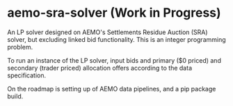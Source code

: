 # aemo-sra-solver (Work in Progress)

An LP solver designed on AEMO's Settlements Residue Auction (SRA) solver, but excluding linked bid functionality. This is an integer programming problem.

To run an instance of the LP solver, input bids and primary ($0 priced) and secondary (trader priced) allocation offers according to the data specification.

On the roadmap is setting up of AEMO data pipelines, and a pip package build. 